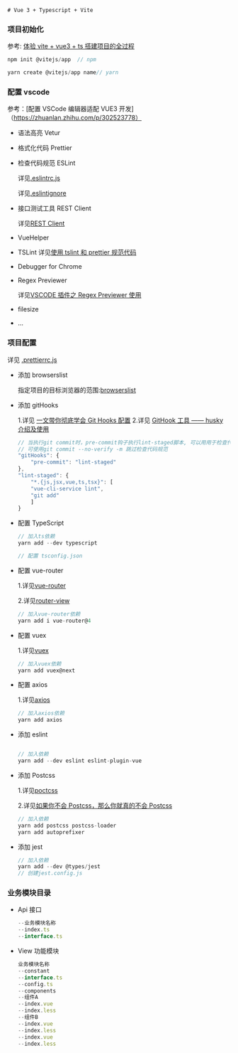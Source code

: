     # Vue 3 + Typescript + Vite

### 项目初始化

参考: [体验 vite + vue3 + ts 搭建项目的全过程](https://juejin.cn/post/6973288527802925092)

```js
npm init @vitejs/app  // npm

yarn create @vitejs/app name// yarn
```

### 配置 vscode

参考：[配置 VSCode 编辑器适配 VUE3 开发]（https://zhuanlan.zhihu.com/p/302523778）

- 语法高亮 Vetur
- 格式化代码 Prettier
- 检查代码规范 ESLint

  详见[.eslintrc.js](./.eslintrc.js)

  详见[.eslintignore](./.eslintignore)

- 接口测试工具 REST Client

  详见[REST Client](https://marketplace.visualstudio.com/items?itemName=humao.rest-client)

- VueHelper
- TSLint
  详见[使用 tslint 和 prettier 规范代码](https://segmentfault.com/a/1190000022665349)
- Debugger for Chrome
- Regex Previewer

  详见[VSCODE 插件之 Regex Previewer 使用](https://blog.csdn.net/u012733501/article/details/107817524)

- filesize
- ...

### 项目配置

详见 [.prettierrc.js](./.prettierrc.js)

- 添加 browserslist

  指定项目的目标浏览器的范围:[browserslist](https://github.com/browserslist/browserslist)

- 添加 gitHooks

  1.详见 [一文带你彻底学会 Git Hooks 配置](https://zhuanlan.zhihu.com/p/149294652) 2.详见 [GitHook 工具 —— husky 介绍及使用](https://www.cnblogs.com/jiaoshou/p/12222665.html)

  ```js
  // 当执行git commit时，pre-commit钩子执行lint-staged脚本, 可以用用于检查代码规范
  // 可使用git commit --no-verify -m 跳过检查代码规范
  "gitHooks": {
      "pre-commit": "lint-staged"
  },
  "lint-staged": {
      "*.{js,jsx,vue,ts,tsx}": [
      "vue-cli-service lint",
      "git add"
      ]
  }
  ```

- 配置 TypeScript

  ```js
  // 加入ts依赖
  yarn add --dev typescript

  // 配置 tsconfig.json
  ```

- 配置 vue-router

  1.详见[vue-router](./src/router/index.ts)

  2.详见[router-view ](./src/app.vue)

  ```js
  // 加入vue-router依赖
  yarn add i vue-router@4
  ```

- 配置 vuex

  1.详见[vuex](./src/store/index.ts)

  ```js
  // 加入vuex依赖
  yarn add vuex@next
  ```

* 配置 axios

  1.详见[axios](./src/utils/axios/index.ts)

  ```js
  // 加入axios依赖
  yarn add axios
  ```

- 添加 eslint

  ```js

  // 加入依赖
  yarn add --dev eslint eslint-plugin-vue
  ```

* 添加 Postcss

  1.详见[poctcss](./postcss.config.js)

  2.详见[如果你不会 Postcss，那么你就真的不会 Postcss](https://zhuanlan.zhihu.com/p/269051473)

  ```js
  // 加入依赖
  yarn add postcss postcss-loader
  yarn add autoprefixer
  ```

- 添加 jest

  ```js
  // 加入依赖
  yarn add --dev @types/jest
  // 创建jest.config.js

  ```

### 业务模块目录

- Api 接口

  ```js
  --业务模块名称
  --index.ts
  --interface.ts
  ```

- View 功能模块
  ```js
  业务模块名称
  --constant
  --interface.ts
  --config.ts
  --components
  --组件A
  --index.vue
  --index.less
  --组件B
  --index.vue
  --index.less
  --index.vue
  --index.less
  ```
